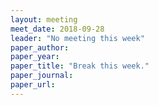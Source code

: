 ```yaml
---
layout: meeting
meet_date: 2018-09-28
leader: "No meeting this week"
paper_author:
paper_year:
paper_title: "Break this week."
paper_journal:
paper_url:
---
```

